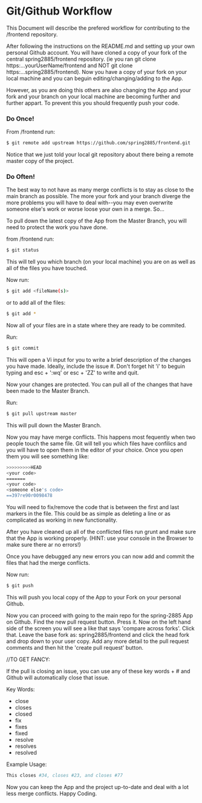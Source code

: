 # Git/Github Workflow

This Document will describe the prefered workflow for contributing to the /frontend repository.

After following the instructions on the README.md and setting up your own personal Github account.  You will have cloned a copy of your fork of the central spring2885/frontend repository.  (ie you ran git clone https:...yourUserName/frontend and NOT git clone https:...spring2885/frontend).  Now you have a copy of your fork on your local machine and you can beguin editing/changing/adding to the App.  

However, as you are doing this others are also changing the App and your fork and your branch on your local machine are becoming further and further appart.  To prevent this you should frequently push your code.

### Do Once!

From /frontend run: 
```sh
$ git remote add upstream https://github.com/spring2885/frontend.git
```
Notice that we just told your local git repository about there being a remote master copy of the project.

### Do Often!

The best way to not have as many merge conflicts is to stay as close to the main branch as possible.  The more your fork and your branch diverge the more problems you will have to deal with--you may even overwrite someone else's work or worse loose your own in a merge.  So...

To pull down the latest copy of the App from the Master Branch, you will need to protect the work you have done.

from /frontend run: 
```sh
$ git status
```

This will tell you which branch (on your local machine) you are on as well as all of the files you have touched.  

Now run:
```sh
$ git add <fileName(s)>
```

or to add all of the files:

```sh
$ git add *
```

Now all of your files are in a state where they are ready to be commited.

Run:

```sh
$ git commit
```

This will open a Vi input for you to write a brief description of the changes you have made.  Ideally, include the issue #.  Don't forget hit 'i' to beguin typing and esc + ':wq' or esc + 'ZZ' to write and quit.

Now your changes are protected.  You can pull all of the changes that have been made to the Master Branch.

Run:

```sh
$ git pull upstream master
```

This will pull down the Master Branch.

Now you may have merge conflicts.  This happens most fequently when two people touch the same file.  Git will tell you which files have confilics and you will have to open them in the editor of your choice.  Once you open them you will see something like:

```sh
>>>>>>>>>HEAD
<your code>
=======
<your code>
<someone else's code>
==397re90r0098478
```

You will need to fix/remove the code that is between the first and last markers in the file.  This could be as simple as deleting a line or as complicated as working in new functionality.

After you have cleaned up all of the conflicted files run grunt and make sure that the App is working properly.  (HINT: use your console in the Browser to make sure there ar no errors!)

Once you have debugged any new errors you can now add and commit the files that had the merge conflicts.

Now run:

```sh
$ git push
```

This will push you local copy of the App to your Fork on your personal Github.

Now you can proceed with going to the main repo for the spring-2885 App on Github.  Find the new pull request button.  Press it.  Now on the left hand side of the screen you will see a like that says 'compare across forks'.  Click that. Leave the base fork as: spring2885/frontend and click the head fork and drop down to your user copy.  Add any more detail to the pull request comments and then hit the 'create pull request' button.

//TO GET FANCY:

If the pull is closing an issue, you can use any of these key words + #<issue number> and Github will automatically close that issue.

Key Words: 

  - close
  - closes
  - closed
  - fix
  - fixes
  - fixed
  - resolve
  - resolves
  - resolved

Example Usage:
```sh
This closes #34, closes #23, and closes #77
```


Now you can keep the App and the project up-to-date and deal with a lot less merge conflicts.  Happy Coding.

